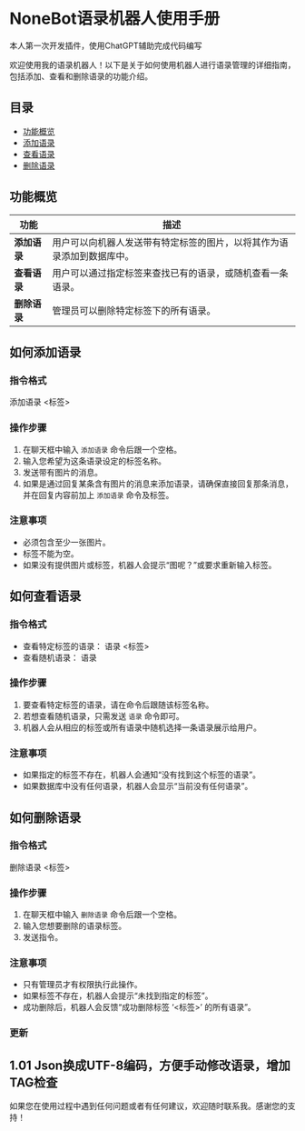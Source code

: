 # NoneBot语录机器人使用手册

本人第一次开发插件，使用ChatGPT辅助完成代码编写  

欢迎使用我的语录机器人！以下是关于如何使用机器人进行语录管理的详细指南，包括添加、查看和删除语录的功能介绍。

## 目录

- [功能概览](#功能概览)
- [添加语录](#如何添加语录)
- [查看语录](#如何查看语录)
- [删除语录](#如何删除语录)

## 功能概览

| 功能 | 描述 |
| --- | --- |
| **添加语录** | 用户可以向机器人发送带有特定标签的图片，以将其作为语录添加到数据库中。 |
| **查看语录** | 用户可以通过指定标签来查找已有的语录，或随机查看一条语录。 |
| **删除语录** | 管理员可以删除特定标签下的所有语录。 |

## 如何添加语录

### 指令格式
添加语录 <标签>

### 操作步骤

1. 在聊天框中输入 `添加语录` 命令后跟一个空格。
2. 输入您希望为这条语录设定的标签名称。
3. 发送带有图片的消息。
4. 如果是通过回复某条含有图片的消息来添加语录，请确保直接回复那条消息，并在回复内容前加上 `添加语录` 命令及标签。

### 注意事项

- 必须包含至少一张图片。
- 标签不能为空。
- 如果没有提供图片或标签，机器人会提示“图呢？”或要求重新输入标签。

## 如何查看语录

### 指令格式

- 查看特定标签的语录：
  语录 <标签>
- 查看随机语录：
  语录

### 操作步骤

1. 要查看特定标签的语录，请在命令后跟随该标签名称。
2. 若想查看随机语录，只需发送 `语录` 命令即可。
3. 机器人会从相应的标签或所有语录中随机选择一条语录展示给用户。

### 注意事项

- 如果指定的标签不存在，机器人会通知“没有找到这个标签的语录”。
- 如果数据库中没有任何语录，机器人会显示“当前没有任何语录”。

## 如何删除语录

### 指令格式
删除语录 <标签>

### 操作步骤

1. 在聊天框中输入 `删除语录` 命令后跟一个空格。
2. 输入您想要删除的语录标签。
3. 发送指令。

### 注意事项

- 只有管理员才有权限执行此操作。
- 如果标签不存在，机器人会提示“未找到指定的标签”。
- 成功删除后，机器人会反馈“成功删除标签 ‘<标签>’ 的所有语录”。

### 更新

1.01 Json换成UTF-8编码，方便手动修改语录，增加TAG检查
---

如果您在使用过程中遇到任何问题或者有任何建议，欢迎随时联系我。感谢您的支持！
